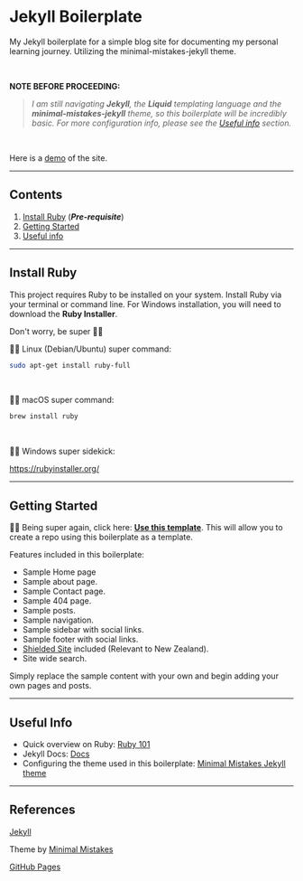 # Jekyll Boilerplate
My Jekyll boilerplate for a simple blog site for documenting my personal learning journey. Utilizing the minimal-mistakes-jekyll theme.

<br/>

**NOTE BEFORE PROCEEDING:**
> *I am still navigating **Jekyll**, the **Liquid** templating language and the **minimal-mistakes-jekyll** theme, so this boilerplate will be incredibly basic. For more configuration info, please see the [Useful info](#useful-info) section.*

<br/>

Here is a [demo](https://gpoliko.github.io/jekyll-boilerplate/) of the site.

---
## Contents
1. [Install Ruby](#install-ruby) (***Pre-requisite***)
2. [Getting Started](#getting-started)
3. [Useful info](#useful-info)
---
## Install Ruby
This project requires Ruby to be installed on your system. Install Ruby via your terminal or command line. For Windows installation, you will need to download the **Ruby Installer**.

Don't worry, be super :superhero_man:

:superhero_man: Linux (Debian/Ubuntu) super command:

```sh
sudo apt-get install ruby-full
```
<br/>

:superhero_man: macOS super command:

```sh
brew install ruby
```
<br/>

:superhero_man: Windows super sidekick:

https://rubyinstaller.org/

---
## Getting Started

:superhero_man: Being super again, click here: [**Use this template**](https://github.com/gpoliko/jekyll-boilerplate/generate).
This will allow you to create a repo using this boilerplate as a template.

Features included in this boilerplate:

- Sample Home page
- Sample about page.
- Sample Contact page.
- Sample 404 page.
- Sample posts.
- Sample navigation.
- Sample sidebar with social links.
- Sample footer with social links.
- [Shielded Site](https://shielded.co.nz/) included (Relevant to New Zealand).
- Site wide search.

Simply replace the sample content with your own and begin adding your own pages and posts.

---

## Useful Info

- Quick overview on Ruby: [Ruby 101](https://jekyllrb.com/docs/ruby-101/)
- Jekyll Docs: [Docs](https://jekyllrb.com/)
- Configuring the theme used in this boilerplate: [Minimal Mistakes Jekyll theme](https://mmistakes.github.io/minimal-mistakes/docs/configuration/)

---
## References

[Jekyll](https://jekyllrb.com/)

Theme by [Minimal Mistakes](https://mmistakes.github.io/minimal-mistakes/)

[GitHub Pages](https://pages.github.com/)


